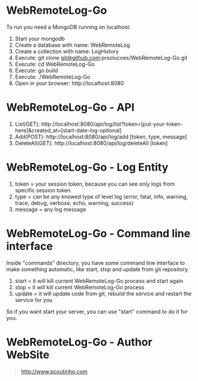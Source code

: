 # WebRemoteLog-Go

To run you need a MongoDB running on localhost:

1. Start your mongodb  
2. Create a database with name: WebRemoteLog
3. Create a collection with name: LogHistory
4. Execute: git clone git@github.com:prsolucoes/WebRemoteLog-Go.git  
5. Execute: cd WebRemoteLog-Go  
6. Execute: go build  
7. Execute: ./WebRemoteLog-Go  
8. Open in your browser: http://localhost:8080  

# WebRemoteLog-Go - API

1. List(GET): http://localhost:8080/api/log/list?token=[put-your-token-here]&created_at=[start-date-log-optional]
2. Add(POST): http://localhost:8080/api/log/add   [token, type, message]
3. DeleteAll(GET): http://localhost:8080/api/log/deleteAll   [token]

# WebRemoteLog-Go - Log Entity

1. token = your session token, because you can see only logs from specific session token.
2. type = can be any knowed type of level log (error, fatal, info, warning, trace, debug, verbose, echo, warning, success)
3. message = any log message

# WebRemoteLog-Go - Command line interface

Inside "commands" directory, you have some command line interface to make something automatic, like start, stop and update from git repository.

1. start = it will kill current WebRemoteLog-Go process and start again
2. stop  = it will kill current WebRemoteLog-Go process
3. update  = it will update code from git, rebuild the service and restart the service for you

So if you want start your server, you can use "start" command to do it for you.

# WebRemoteLog-Go - Author WebSite

> http://www.pcoutinho.com
